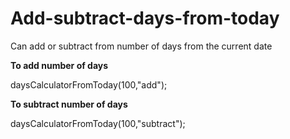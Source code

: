 # Add-subtract-days-from-today
 Can add or subtract from number of days from the current date
 
 **To add number of days**
 
 daysCalculatorFromToday(100,"add");
 
 **To subtract number of days**
 
 daysCalculatorFromToday(100,"subtract");
